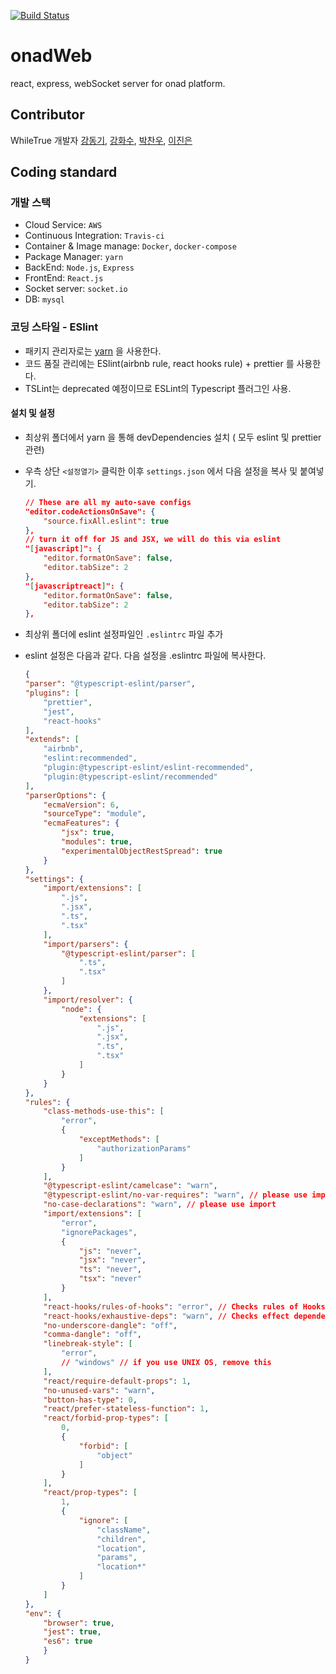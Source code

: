 [![Build Status](https://travis-ci.org/whileTrueDev/onadWeb.svg?branch=master)](https://travis-ci.org/hwasurr/onadWeb)

# onadWeb

react, express, webSocket server for onad platform.

## Contributor

WhileTrue 개발자 [강동기](https://github.com/GoMotiv), [강화수](https://github.com/hwasurr), [박찬우](https://github.com/chanuuuuu), [이진은](https://github.com/leejineun)

## Coding standard

### 개발 스택

- Cloud Service: `AWS`
- Continuous Integration: `Travis-ci`
- Container & Image manage: `Docker`, `docker-compose`
- Package Manager: `yarn`
- BackEnd: `Node.js`, `Express`
- FrontEnd: `React.js`
- Socket server: `socket.io`
- DB: `mysql`

### 코딩 스타일 - ESlint

- 패키지 관리자로는 [yarn](https://yarnpkg.com) 을 사용한다.
- 코드 품질 관리에는 ESlint(airbnb rule, react hooks rule) + prettier 를 사용한다.
- TSLint는 deprecated 예정이므로 ESLint의 Typescript  플러그인 사용.

#### 설치 및 설정

- 최상위 폴더에서 yarn 을 통해 devDependencies 설치 ( 모두 eslint 및 prettier 관련)
- 우측 상단 `<설정열기>` 클릭한 이후 `settings.json` 에서 다음 설정을 복사 및 붙여넣기.

    ~~~json
    // These are all my auto-save configs
    "editor.codeActionsOnSave": {
        "source.fixAll.eslint": true
    },
    // turn it off for JS and JSX, we will do this via eslint
    "[javascript]": {
        "editor.formatOnSave": false,
        "editor.tabSize": 2
    },
    "[javascriptreact]": {
        "editor.formatOnSave": false,
        "editor.tabSize": 2
    },
    ~~~

- 최상위 폴더에 eslint 설정파일인 `.eslintrc` 파일 추가

- eslint 설정은 다음과 같다. 다음 설정을 .eslintrc 파일에 복사한다.

    ~~~json
    {
    "parser": "@typescript-eslint/parser",
    "plugins": [
        "prettier",
        "jest",
        "react-hooks"
    ],
    "extends": [
        "airbnb",
        "eslint:recommended",
        "plugin:@typescript-eslint/eslint-recommended",
        "plugin:@typescript-eslint/recommended"
    ],
    "parserOptions": {
        "ecmaVersion": 6,
        "sourceType": "module",
        "ecmaFeatures": {
            "jsx": true,
            "modules": true,
            "experimentalObjectRestSpread": true
        }
    },
    "settings": {
        "import/extensions": [
            ".js",
            ".jsx",
            ".ts",
            ".tsx"
        ],
        "import/parsers": {
            "@typescript-eslint/parser": [
                ".ts",
                ".tsx"
            ]
        },
        "import/resolver": {
            "node": {
                "extensions": [
                    ".js",
                    ".jsx",
                    ".ts",
                    ".tsx"
                ]
            }
        }
    },
    "rules": {
        "class-methods-use-this": [
            "error",
            {
                "exceptMethods": [
                    "authorizationParams"
                ]
            }
        ],
        "@typescript-eslint/camelcase": "warn",
        "@typescript-eslint/no-var-requires": "warn", // please use import
        "no-case-declarations": "warn", // please use import
        "import/extensions": [
            "error",
            "ignorePackages",
            {
                "js": "never",
                "jsx": "never",
                "ts": "never",
                "tsx": "never"
            }
        ],
        "react-hooks/rules-of-hooks": "error", // Checks rules of Hooks
        "react-hooks/exhaustive-deps": "warn", // Checks effect dependencies
        "no-underscore-dangle": "off",
        "comma-dangle": "off",
        "linebreak-style": [
            "error",
            // "windows" // if you use UNIX OS, remove this
        ],
        "react/require-default-props": 1,
        "no-unused-vars": "warn",
        "button-has-type": 0,
        "react/prefer-stateless-function": 1,
        "react/forbid-prop-types": [
            0,
            {
                "forbid": [
                    "object"
                ]
            }
        ],
        "react/prop-types": [
            1,
            {
                "ignore": [
                    "className",
                    "children",
                    "location",
                    "params",
                    "location*"
                ]
            }
        ]
    },
    "env": {
        "browser": true,
        "jest": true,
        "es6": true
        }
    }
    ~~~
